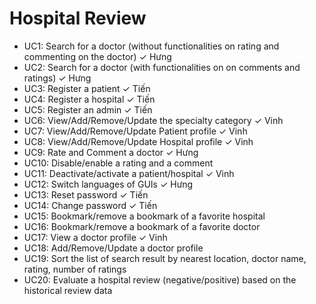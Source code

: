 # Hospital Review

- UC1: Search for a doctor (without functionalities on rating and commenting on the doctor) ✓ Hưng
- UC2: Search for a doctor (with functionalities on on comments and ratings) ✓ Hưng
- UC3: Register a patient ✓ Tiến
- UC4: Register a hospital ✓ Tiến
- UC5: Register an admin ✓ Tiến
- UC6: View/Add/Remove/Update the specialty category ✓ Vinh
- UC7: View/Add/Remove/Update Patient profile ✓ Vinh
- UC8: View/Add/Remove/Update Hospital profile ✓ Vinh
- UC9: Rate and Comment a doctor ✓ Hưng
- UC10: Disable/enable a rating and a comment
- UC11: Deactivate/activate a patient/hospital ✓ Vinh
- UC12: Switch languages of GUIs ✓ Hưng
- UC13: Reset password ✓ Tiến
- UC14: Change password ✓ Tiến
- UC15: Bookmark/remove a bookmark of a favorite hospital
- UC16: Bookmark/remove a bookmark of a favorite doctor
- UC17: View a doctor profile ✓ Vinh
- UC18: Add/Remove/Update a doctor profile
- UC19: Sort the list of search result by nearest location, doctor name, rating, number of ratings
- UC20: Evaluate a hospital review (negative/positive) based on the historical review data
